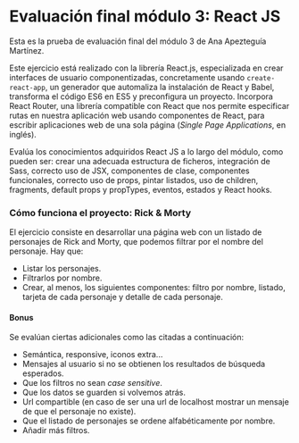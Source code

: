 # Evaluación final módulo 3: React JS

Esta es la prueba de evaluación final del módulo 3 de Ana Apezteguía Martínez.

Este ejercicio está realizado con la librería React.js, especializada en crear interfaces de usuario componentizadas, concretamente usando <code>create-react-app</code>, un generador que automaliza la instalación de React y Babel, transforma el código ES6 en ES5 y preconfigura un proyecto. Incorpora React Router, una librería compatible con React que nos permite especificar rutas en nuestra aplicación web usando componentes de React, para escribir aplicaciones web de una sola página (_Single Page Applications_, en inglés).

Evalúa los conocimientos adquiridos React JS a lo largo del módulo, como pueden ser: crear una adecuada estructura de ficheros, integración de Sass, correcto uso de JSX, componentes de clase, componentes funcionales, correcto uso de props, pintar listados, uso de children, fragments, default props y propTypes, eventos, estados y React hooks.

### Cómo funciona el proyecto: Rick & Morty

El ejercicio consiste en desarrollar una página web con un listado de personajes de Rick and Morty, que podemos filtrar por el nombre del personaje. Hay que:

- Listar los personajes.
- Filtrarlos por nombre.
- Crear, al menos, los siguientes componentes: filtro por nombre, listado, tarjeta de cada personaje y detalle de cada personaje.

#### Bonus

Se evalúan ciertas adicionales como las citadas a continuación:

- Semántica, responsive, iconos extra...
- Mensajes al usuario si no se obtienen los resultados de búsqueda esperados.
- Que los filtros no sean _case sensitive_.
- Que los datos se guarden si volvemos atrás.
- Url compartible (en caso de ser una url de localhost mostrar un mensaje de que el personaje no existe).
- Que el listado de personajes se ordene alfabéticamente por nombre.
- Añadir más filtros.
